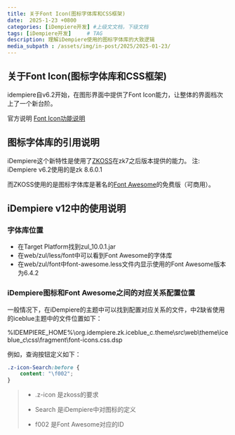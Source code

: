 ```yaml
---
title: 关于Font Icon(图标字体库和CSS框架)
date:  2025-1-23 +0800
categories: [iDempiere开发] #上级文文档，下级文档
tags: [iDempiere开发]     # TAG
description: 理解iDempiere使用的图标字体库的大致逻辑
media_subpath : /assets/img/in-post/2025/2025-01-23/
---
```


## 关于Font Icon(图标字体库和CSS框架)
idempiere自v6.2开始，在图形界面中提供了Font Icon能力，让整体的界面档次上了一个新台阶。

官方说明 [Font Icon功能说明](https://wiki.idempiere.org/en/NF6.2_Font_Icons)

## 图标字体库的引用说明

iDempiere这个新特性是使用了[ZKOSS](https://www.zkoss.org/)在zk7之后版本提供的能力。
注: iDempiere v6.2使用的是zk 8.6.0.1

而ZKOSS使用的是图标字体库是著名的[Font Awesome](https://fontawesome.com/)的免费版（可商用）。

## iDempiere v12中的使用说明

### 字体库位置
* 在Target Platform找到zul_10.0.1.jar
* 在web/zul/less/font中可以看到Font Awesome的字体库
* 在web/zul/font中font-awesome.less文件内显示使用的Font Awesome版本为6.4.2

### iDempiere图标和Font Awesome之间的对应关系配置位置

一般情况下，在iDempiere的主题中可以找到配置对应关系的文件，中2缺省使用的iceblue主题中的文件位置如下：

%IDEMPIERE_HOME%\org.idempiere.zk.iceblue_c.theme\src\web\theme\iceblue_c\css\fragment\font-icons.css.dsp


例如，查询按钮定义如下：
```css
.z-icon-Search:before {
	content: "\f002";
}
```
> * .z-icon 是zkoss的要求
> 
> * Search 是iDempiere中对图标的定义
> 
> * f002 是Font Awesome对应的ID